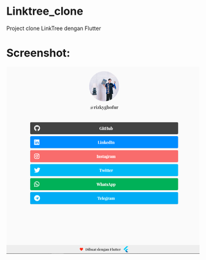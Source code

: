 # Linktree_clone

Project clone LinkTree dengan Flutter

# Screenshot:
<img src="https://github.com/rizkyghofur/linktree_clone/raw/master/screenshot/Screenshot.png" />

